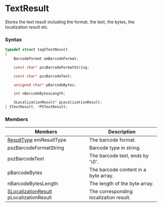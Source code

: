 # TextResult

Stores the text result including the format, the text, the bytes, the localization result etc.

### Syntax

```C
typedef struct tagSTextResult
{
	BarcodeFormat emBarcodeFormat;

	const char* pszBarcodeFormatString;

	const char* pszBarcodeText;

	unsigned char* pBarcodeBytes;

	int nBarcodeBytesLength;

	SLocalizationResult* pLocalizationResult;
} STextResult, *PSTextResult;

```

### Members

| Members | Description |
| ------------- | ------------- |
| [ResultType](enum-dynamsoftbarcodereaderenumresulttype.md) emResultType| The barcode format. |
| pszBarcodeFormatString | Barcode type in string. |
| pszBarcodeText | The barcode text, ends by '\0'. |
| pBarcodeBytes | The barcode content in a byte array. |
| nBarcodeBytesLength | The length of the byte array. |
| [SLocalizationResult](objectLocalizationResult.md) pLocalizationResult| The corresponding localization result. |